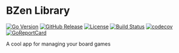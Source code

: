 # BZen Library
[![Go Version](https://img.shields.io/github/go-mod/go-version/KevinAnthony/bzen)](https://github.com/KevinAnthony/)
[![GitHub Release](https://img.shields.io/github/v/release/KevinAnthony/bzen.svg)](https://github.com/KevinAnthony/bzen/releases)
[![License](https://img.shields.io/github/license/KevinAnthony/bzen)](https://opensource.org/licenses/MIT)
[![Build Status](https://travis-ci.org/KevinAnthony/bzen.svg)](https://travis-ci.org/KevinAnthony/bzen)
[![codecov](https://codecov.io/gh/KevinAnthony/bzen/branch/master/graph/badge.svg)](https://codecov.io/gh/KevinAnthony/bzen)
[![GoReportCard](https://goreportcard.com/badge/KevinAnthony/bzen)](https://goreportcard.com/report/github.com/KevinAnthony/bzen)

A cool app for managing your board games
